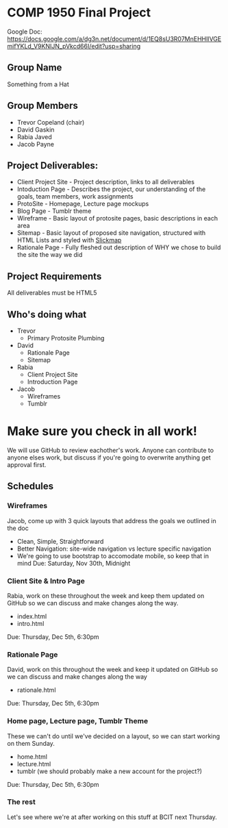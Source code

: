 # COMP 1950 Final Project

Google Doc: https://docs.google.com/a/dg3n.net/document/d/1EQ8sU3R07MnEHHlIVGEmifYKLd_V9KNIJN_pVkcd66I/edit?usp=sharing

## Group Name
Something from a Hat

## Group Members
* Trevor Copeland (chair)
* David Gaskin
* Rabia Javed
* Jacob Payne

## Project Deliverables:
* Client Project Site - Project description, links to all deliverables
* Intoduction Page - Describes the project, our understanding of the goals, team members, work assignments
* ProtoSite - Homepage, Lecture page mockups
* Blog Page - Tumblr theme
* Wireframe - Basic layout of protosite pages, basic descriptions in each area
* Sitemap - Basic layout of proposed site navigation, structured with HTML Lists and styled with [Slickmap](http://astuteo.com/slickmap)
* Rationale Page - Fully fleshed out description of WHY we chose to build the site the way we did

## Project Requirements
All deliverables must be HTML5 

## Who's doing what
* Trevor
  * Primary Protosite Plumbing
* David
  * Rationale Page
  * Sitemap
* Rabia
  * Client Project Site
  * Introduction Page
* Jacob
  * Wireframes
  * Tumblr

# Make sure you check in all work!
We will use GitHub to review eachother's work. Anyone can contribute to anyone elses work, but discuss if you're going to overwrite anything get approval first.

## Schedules
### Wireframes
Jacob, come up with 3 quick layouts that address the goals we outlined in the doc
* Clean, Simple, Straightforward
* Better Navigation: site-wide navigation vs lecture specific navigation
* We're going to use bootstrap to accomodate mobile, so keep that in mind
Due: Saturday, Nov 30th, Midnight

### Client Site & Intro Page
Rabia, work on these throughout the week and keep them updated on GitHub so we can discuss and make changes along the way.
* index.html
* intro.html

Due: Thursday, Dec 5th, 6:30pm

### Rationale Page
David, work on this throughout the week and keep it updated on GitHub so we can discuss and make changes along the way
* rationale.html

Due: Thursday, Dec 5th, 6:30pm

### Home page, Lecture page, Tumblr Theme
These we can't do until we've decided on a layout, so we can start working on them Sunday.
* home.html
* lecture.html
* tumblr (we should probably make a new account for the project?)

Due: Thursday, Dec 5th, 6:30pm

### The rest
Let's see where we're at after working on this stuff at BCIT next Thursday.